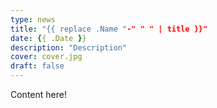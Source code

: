 ```yaml
---
type: news
title: "{{ replace .Name "-" " " | title }}"
date: {{ .Date }}
description: "Description"
cover: cover.jpg
draft: false
---
```


Content here!

